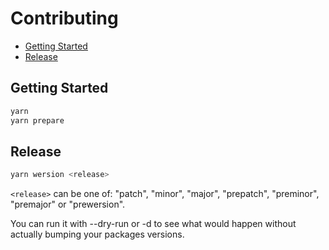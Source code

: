 # Contributing

- [Getting Started](#getting-started)
- [Release](#release)

## Getting Started

```sh
yarn
yarn prepare
```

## Release

```sh
yarn wersion <release>
```

`<release>` can be one of: "patch", "minor", "major", "prepatch", "preminor", "premajor" or "prewersion".

You can run it with --dry-run or -d to see what would happen without actually bumping your packages versions.
